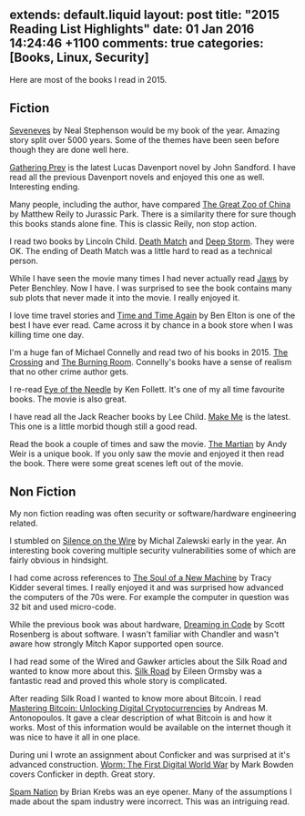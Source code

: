 extends: default.liquid
layout: post
title: "2015 Reading List Highlights"
date: 01 Jan 2016 14:24:46 +1100
comments: true
categories: [Books, Linux, Security]
---

Here are most of the books I read in 2015.

## Fiction

[Seveneves][se] by Neal Stephenson would be my book of the year. Amazing story
split over 5000 years. Some of the themes have been seen before though they are
done well here.

[Gathering Prey][gp] is the latest Lucas Davenport novel by John Sandford. I
have read all the previous Davenport novels and enjoyed this one as well.
Interesting ending.

Many people, including the author, have compared [The Great Zoo of China][tgzoc]
by Matthew Reily to Jurassic Park. There is a similarity there for sure though
this books stands alone fine. This is classic Reily, non stop action.

I read two books by Lincoln Child. [Death Match][dm] and [Deep Storm][ds]. They
were OK. The ending of Death Match was a little hard to read as a technical
person.

While I have seen the movie many times I had never actually read [Jaws][j] by
Peter Benchley. Now I have. I was surprised to see the book contains many sub
plots that never made it into the movie. I really enjoyed it.

I love time travel stories and [Time and Time Again][tata] by Ben Elton is one
of the best I have ever read. Came across it by chance in a book store when I
was killing time one day.

I'm a huge fan of Michael Connelly and read two of his books in 2015.
[The Crossing][tc] and [The Burning Room][tbr]. Connelly's books have a sense
of realism that no other crime author gets.

I re-read [Eye of the Needle][eotn] by Ken Follett. It's one of my all time
favourite books. The movie is also great.

I have read all the Jack Reacher books by Lee Child. [Make Me][mm] is the
latest. This one is a little morbid though still a good read.

Read the book a couple of times and saw the movie. [The Martian][tm] by Andy
Weir is a unique book. If you only saw the movie and enjoyed it then read the
book. There were some great scenes left out of the movie.

## Non Fiction

My non fiction reading was often security or software/hardware engineering
related.

I stumbled on [Silence on the Wire][sotw] by Michal Zalewski early in the year.
An interesting book covering multiple security vulnerabilities some of which are
fairly obvious in hindsight.

I had come across references to [The Soul of a New Machine][tsoanm] by Tracy
Kidder several times. I really enjoyed it and was surprised how advanced the
computers of the 70s were. For example the computer in question was 32 bit and
used micro-code.

While the previous book was about hardware, [Dreaming in Code][dic] by Scott
Rosenberg is about software. I wasn't familiar with Chandler and wasn't aware how
strongly Mitch Kapor supported open source.

I had read some of the Wired and Gawker articles about the Silk Road and wanted
to know more about this. [Silk Road][sr] by Eileen Ormsby was a fantastic read
and proved this whole story is complicated.

After reading Silk Road I wanted to know more about Bitcoin. I read [Mastering
Bitcoin: Unlocking Digital Cryptocurrencies][mb] by Andreas M. Antonopoulos. It
gave a clear description of what Bitcoin is and how it works. Most of this
information would be available on the internet though it was nice to have it all
in one place.

During uni I wrote an assignment about Conficker and was surprised at it's
advanced construction. [Worm: The First Digital World War][worm] by Mark Bowden
covers Conficker in depth. Great story.

[Spam Nation][sn] by Brian Krebs was an eye opener. Many of the assumptions I
made about the spam industry were incorrect. This was an intriguing read.

[ts]: https://twitter.com/thsutton
[pc]: https://passingcuriosity.com/2015/books-roundup/

[se]: http://amzn.to/1RdtcAg
[gp]: http://amzn.to/1RdtoiV
[tgzoc]: http://amzn.to/22HZJlv
[dm]: http://amzn.to/1Rdtwio
[ds]: http://amzn.to/22HZZ4f
[j]: http://amzn.to/1RdtMhq
[tata]: http://amzn.to/22I073u
[tc]: http://amzn.to/1Rdu4VC
[tbr]: http://amzn.to/22I0hrH
[mm]: http://amzn.to/22I0n2H
[tm]: http://amzn.to/1RdupaS
[eotn]: http://amzn.to/1R8LEd6

[sotw]: http://amzn.to/1SwlX5F
[dic]: http://amzn.to/1MQfGKQ
[sr]: http://amzn.to/1SwlXTd
[worm]: http://amzn.to/1MQfcEs
[sn]: http://amzn.to/1MQfHi2
[tsoanm]: http://amzn.to/1Swm1Cr
[mb]: http://amzn.to/1Swm29r














